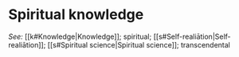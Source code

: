 # Spiritual knowledge


*See:* [[k#Knowledge|Knowledge]]; spiritual; [[s#Self-realiātion|Self-realiātion]]; [[s#Spiritual science|Spiritual science]]; transcendental
